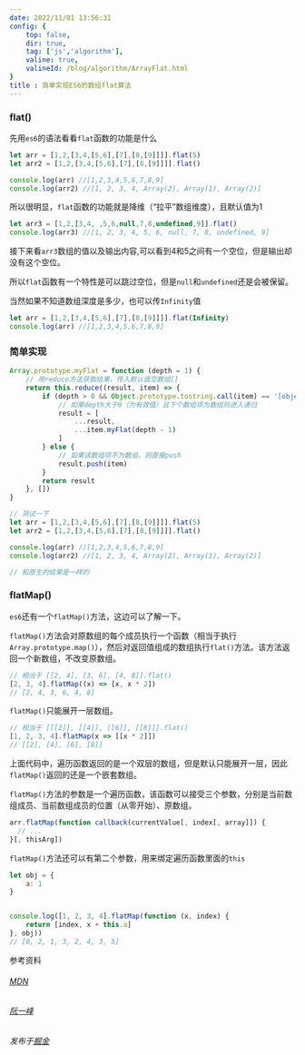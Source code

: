 ```yaml
---
date: 2022/11/01 13:56:31 
config: {
    top: false,
    dir: true,
    tag: ['js','algorithm'],
    valine: true,
    valineId: /blog/algorithm/ArrayFlat.html
}
title : 简单实现ES6的数组flat算法
---
```

### flat()
先用<code class="default">es6</code>的语法看看<code class="default">flat</code>函数的功能是什么

```js
let arr = [1,2,[3,4,[5,6],[7],[8,[9]]]].flat(5)
let arr2 = [1,2,[3,4,[5,6],[7],[8,[9]]]].flat()

console.log(arr) //[1,2,3,4,5,6,7,8,9]
console.log(arr2) //[1, 2, 3, 4, Array(2), Array(1), Array(2)]
```

所以很明显，<code class="default">flat</code>函数的功能就是降维（“拉平”数组维度），且默认值为1

```js
let arr3 = [1,2,[3,4, ,5,6,null,7,8,undefined,9]].flat()
console.log(arr3) //[1, 2, 3, 4, 5, 6, null, 7, 8, undefined, 9]
```

接下来看<code class="default">arr3</code>数组的值以及输出内容,可以看到4和5之间有一个空位，但是输出却没有这个空位。

所以<code class="default">flat</code>函数有一个特性是可以跳过空位，但是<code class="default">null</code>和<code class="default">undefined</code>还是会被保留。

当然如果不知道数组深度是多少，也可以传<code class="default">Infinity</code>值

```js
let arr = [1,2,[3,4,[5,6],[7],[8,[9]]]].flat(Infinity)
console.log(arr) //[1,2,3,4,5,6,7,8,9]
```

### 简单实现

```js
Array.prototype.myFlat = function (depth = 1) {
    // 用reduce方法获取结果，传入默认值空数组[]
    return this.reduce((result, item) => {
        if (depth > 0 && Object.prototype.tostring.call(item) == '[object Array]') {
            // 如果depth大于0（为有效值）且下个数组项为数组则进入递归
            result = [
                ...result,
                ...item.myFlat(depth - 1)
            ]
        } else {
            // 如果该数组项不为数组，则直接push
            result.push(item)
        }
        return result
    }, [])
}

// 测试一下
let arr = [1,2,[3,4,[5,6],[7],[8,[9]]]].flat(5)
let arr2 = [1,2,[3,4,[5,6],[7],[8,[9]]]].flat()

console.log(arr) //[1,2,3,4,5,6,7,8,9]
console.log(arr2) //[1, 2, 3, 4, Array(2), Array(1), Array(2)]

// 和原生的结果是一样的
```

### flatMap()

<code class="default">es6</code>还有一个<code class="default">flatMap()</code>方法，这边可以了解一下。

<code class="default">flatMap()</code>方法会对原数组的每个成员执行一个函数（相当于执行<code class="default">Array.prototype.map()</code>），然后对返回值组成的数组执行<code class="default">flat()</code>方法。该方法返回一个新数组，不改变原数组。

```js
// 相当于 [[2, 4], [3, 6], [4, 8]].flat()
[2, 3, 4].flatMap((x) => [x, x * 2])
// [2, 4, 3, 6, 4, 8]
```

<code class="default">flatMap()</code>只能展开一层数组。

```js
// 相当于 [[[2]], [[4]], [[6]], [[8]]].flat()
[1, 2, 3, 4].flatMap(x => [[x * 2]])
// [[2], [4], [6], [8]]
```

上面代码中，遍历函数返回的是一个双层的数组，但是默认只能展开一层，因此<code class="default">flatMap()</code>返回的还是一个嵌套数组。

<code class="default">flatMap()</code>方法的参数是一个遍历函数，该函数可以接受三个参数，分别是当前数组成员、当前数组成员的位置（从零开始）、原数组。

```js
arr.flatMap(function callback(currentValue[, index[, array]]) {
  // ...
}[, thisArg])
```

<code class="default">flatMap()</code>方法还可以有第二个参数，用来绑定遍历函数里面的<code class="default">this</code>

```js
let obj = {
    a: 1
}


console.log([1, 2, 3, 4].flatMap(function (x, index) {
    return [index, x + this.a]
}, obj))
// [0, 2, 1, 3, 2, 4, 3, 5]
```

参考资料

###### [MDN](https://developer.mozilla.org/zh-CN/docs/Web/JavaScript/Reference/Global_Objects/Array/flat)
###### [阮一峰](https://es6.ruanyifeng.com/?search=flat&x=0&y=0#docs/array#%E5%AE%9E%E4%BE%8B%E6%96%B9%E6%B3%95%EF%BC%9Aflat%EF%BC%8CflatMap)
###### 发布于[掘金](https://juejin.cn/post/7160945999018803237/)


